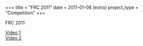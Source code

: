 +++
title = "FRC 2011"
date = 2011-01-08
[extra]
project_type = "Competition"
+++

FRC 2011

[Video 1](https://www.youtube.com/watch?v=Tm3RdNXf-ME)  
[Video 2](https://www.youtube.com/watch?v=SFkQWg7a0Lw)
